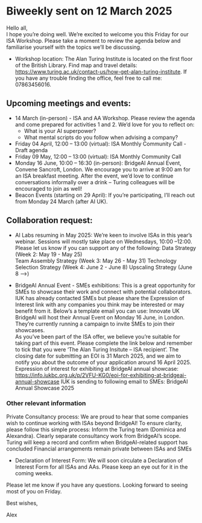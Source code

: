 # Biweekly sent on 12 March 2025 

Hello all,  
I hope you’re doing well. 
We’re excited to welcome you this Friday for our ISA Workshop. Please take a moment to review the agenda below and familiarise yourself with the topics we’ll be discussing.  

* Workshop location: The Alan Turing Institute is located on the first floor of the British Library. Find map and travel details: https://www.turing.ac.uk/contact-us/how-get-alan-turing-institute. If you have any trouble finding the office, feel free to call me: 07863456016. 

## Upcoming meetings and events: 
* 14 March (in-person) - ISA and AA Workshop. Please review the agenda and come prepared for activities 1 and 2. We’d love for you to reflect on: 
  * What is your AI superpower? 
  * What mental scripts do you follow when advising a company? 
* Friday 04 April, 12:00 – 13:00 (virtual): ISA Monthly Community Call - Draft agenda 
* Friday 09 May, 12:00 – 13:00 (virtual): ISA Monthly Community Call 
* Monday 16 June, 10:00 – 16:30 (in-person): BridgeAI Annual Event, Convene Sancroft, London. We encourage you to arrive at 9:00 am for an ISA breakfast meeting. After the event, we’d love to continue conversations informally over a drink – Turing colleagues will be encouraged to join as well! 
* Beacon Events (starting on 29 April): If you’re participating, I’ll reach out from Monday 24 March (after AI UK).  

## Collaboration request: 
* AI Labs resuming in May 2025: We’re keen to involve ISAs in this year’s webinar. Sessions will mostly take place on Wednesdays, 10:00 –12:00. Please let us know if you can support any of the following: 
Data Strategy (Week 2: May 19 - May 25)  
Team Assembly Strategy (Week 3: May 26 - May 31) 
Technology Selection Strategy (Week 4: June 2 - June 8) 
Upscaling Strategy (June 8 -->)  
 
* BridgeAI Annual Event - SMEs exhibitions: This is a great opportunity for SMEs to showcase their work and connect with potential collaborators. IUK has already contacted SMEs but please share the Expression of Interest link with any companies you think may be interested or may benefit from it. Below’s a template email you can use: 
Innovate UK BridgeAI will host their Annual Event on Monday 16 June, in London. They’re currently running a campaign to invite SMEs to join their showcases.  
As you’ve been part of the ISA offer, we believe you’re suitable for taking part of this event. Please complete the link below and remember to tick that you were ‘The Alan Turing Insitute – ISA recipient’. 
The closing date for submitting an EOI is 31 March 2025, and we aim to notify you about the outcome of your application around 16 April 2025. 
Expression of interest for exhibiting at BridgeAI annual showcase: https://info.iukbc.org.uk/p/2VFU-KG0/eoi-for-exhibiting-at-bridgeai-annual-showcase 
IUK is sending to following email to SMEs: BridgeAI Annual Showcase 2025 
 
### Other relevant information 
Private Consultancy process: We are proud to hear that some companies wish to continue working with ISAs beyond BridgeAI! To ensure clarity, please follow this simple process: 
Inform the Turing team (Dominica and Alexandra). Clearly separate consultancy work from BridgeAI’s scope. Turing will keep a record and confirm when BridgeAI-related support has concluded 
Financial arrangements remain private between ISAs and SMEs 
 
* Declaration of Interest Form: We will soon circulate a Declaration of Interest Form for all ISAs and AAs. Please keep an eye out for it in the coming weeks.  

Please let me know if you have any questions. Looking forward to seeing most of you on Friday.  

Best wishes,  

Alex 
